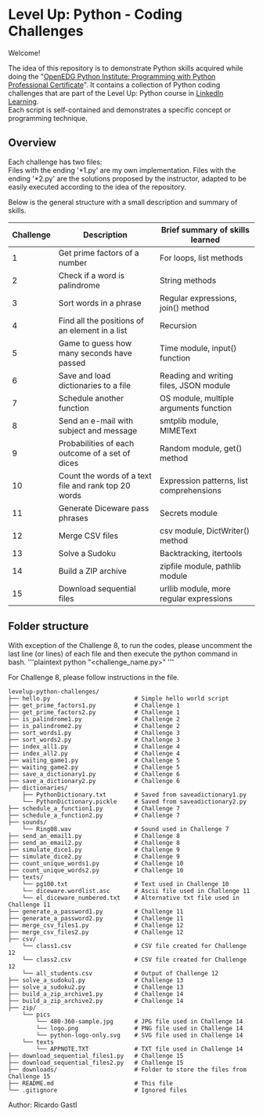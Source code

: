 # Level Up: Python - Coding Challenges

Welcome!

The idea of this repository is to demonstrate Python skills acquired while doing the "[OpenEDG Python Institute: Programming with Python Professional Certificate][url_certificate]".
It contains a collection of Python coding challenges that are part of the Level Up: Python course in [LinkedIn Learning][url_course].  
Each script is self-contained and demonstrates a specific concept or programming technique.

## Overview

Each challenge has two files:  
    Files with the ending '*1.py' are my own implementation.
    Files with the ending '*2.py' are the solutions proposed by the instructor, adapted to be easily executed according to the idea of the repository.

Below is the general structure with a small description and summary of skills.  

| Challenge | Description                                          | Brief summary of skills learned          |
|-----------|------------------------------------------------------|------------------------------------------|
| 1         | Get prime factors of a number                        | For loops, list methods                  |
| 2         | Check if a word is palindrome                        | String methods                           |
| 3         | Sort words in a phrase                               | Regular expressions, join() method       |
| 4         | Find all the positions of an element in a list       | Recursion                                |
| 5         | Game to guess how many seconds have passed           | Time module, input() function            |
| 6         | Save and load dictionaries to a file                 | Reading and writing files, JSON module   |
| 7         | Schedule another function                            | OS module, multiple arguments function   |
| 8         | Send an e-mail with subject and message              | smtplib module, MIMEText                 |
| 9         | Probabilities of each outcome of a set of dices      | Random module, get() method              |
|10         | Count the words of a text file and rank top 20 words | Expression patterns, list comprehensions |
|11         | Generate Diceware pass phrases                       | Secrets module                           |
|12         | Merge CSV files                                      | csv module, DictWriter() method          |
|13         | Solve a Sudoku                                       | Backtracking, itertools                  |
|14         | Build a ZIP archive                                  | zipfile module, pathlib module           |
|15         | Download sequential files                            | urllib module, more regular expressions  |

## Folder structure

With exception of the Challenge 8, to run the codes, please uncomment the last line (or lines) of each file and then execute the python command in bash.
'''plaintext
python "<challenge_name.py>"
'''

For Challenge 8, please follow instructions in the file.

```plaintext
levelup-python-challenges/
├── hello.py                        # Simple hello world script
├── get_prime_factors1.py           # Challenge 1
├── get_prime_factors2.py           # Challenge 1
├── is_palindrome1.py               # Challenge 2
├── is_palindrome2.py               # Challenge 2
├── sort_words1.py                  # Challenge 3
├── sort_words2.py                  # Challenge 3
├── index_all1.py                   # Challenge 4
├── index_all2.py                   # Challenge 4
├── waiting_game1.py                # Challenge 5
├── waiting_game2.py                # Challenge 5
├── save_a_dictionary1.py           # Challenge 6
├── save_a_dictionary2.py           # Challenge 6
├── dictionaries/
    ├── PythonDictionary.txt        # Saved from saveadictionary1.py
    └── PythonDictionary.pickle     # Saved from saveadictionary2.py
├── schedule_a_function1.py         # Challenge 7 
├── schedule_a_function2.py         # Challenge 7
├── sounds/
    └── Ring08.wav                  # Sound used in Challenge 7
├── send_an_email1.py               # Challenge 8
├── send_an_email2.py               # Challenge 8
├── simulate_dice1.py               # Challenge 9
├── simulate_dice2.py               # Challenge 9
├── count_unique_words1.py          # Challenge 10
├── count_unique_words2.py          # Challenge 10
├── texts/
    └── pg100.txt                   # Text used in Challenge 10
    └── diceware.wordlist.asc       # Ascii file used in Challenge 11
    └── el_diceware_numbered.txt    # Alternative txt file used in Challenge 11
├── generate_a_password1.py         # Challenge 11
├── generate_a_password2.py         # Challenge 11
├── merge_csv_files1.py             # Challenge 12
├── merge_csv_files2.py             # Challenge 12
├── csv/
    └── class1.csv                  # CSV file created for Challenge 12
    └── class2.csv                  # CSV file created for Challenge 12
    └── all_students.csv            # Output of Challenge 12
├── solve_a_sudoku1.py              # Challenge 13
├── solve_a_sudoku2.py              # Challenge 13
├── build_a_zip_archive1.py         # Challenge 14
├── build_a_zip_archive2.py         # Challenge 14
├── zip/
    └── pics
        └── 480-360-sample.jpg      # JPG file used in Challenge 14
        └── logo.png                # PNG file used in Challenge 14
        └── python-logo-only.svg    # SVG file used in Challenge 14
    └── texts
        └── APPNOTE.TXT             # TXT file used in Challenge 14
├── download_sequential_files1.py   # Challenge 15
├── download_sequential_files2.py   # Challenge 15
├── downloads/                      # Folder to store the files from Challenge 15
├── README.md                       # This file
└── .gitignore                      # Ignored files
```

[url_course]:https://www.linkedin.com/learning/level-up-python
[url_certificate]: https://www.linkedin.com/learning/paths/openedg-python-institute-programming-with-python-professional-certificate

Author: Ricardo Gastl
